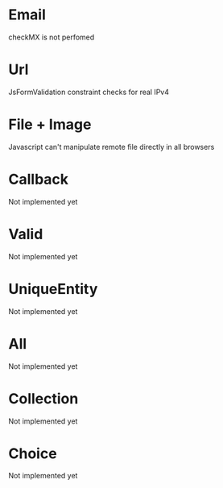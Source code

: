 # Email
checkMX is not perfomed

# Url
JsFormValidation constraint checks for real IPv4

# File + Image
Javascript can't manipulate remote file directly in all browsers

# Callback
Not implemented yet

# Valid
Not implemented yet

# UniqueEntity
Not implemented yet

# All
Not implemented yet

# Collection
Not implemented yet

# Choice
Not implemented yet